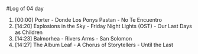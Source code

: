 #Log of 04 day

1. [00:00] Porter - Donde Los Ponys Pastan - No Te Encuentro
1. [14:20] Explosions in the Sky - Friday Night Lights (OST) - Our Last Days as Children
1. [14:23] Balmorhea - Rivers Arms - San Solomon
1. [14:27] The Album Leaf - A Chorus of Storytellers - Until the Last
